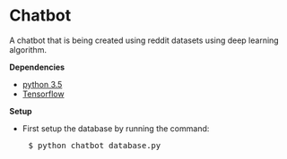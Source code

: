 <h1>Chatbot</h1>
A chatbot that is being created using reddit datasets using deep learning algorithm.

__Dependencies__
* [python 3.5](www.python.org)
* [Tensorflow](www.tensorflow.com)

__Setup__
* First setup the database by running the command:
<pre>
    $ python chatbot_database.py
</pre>